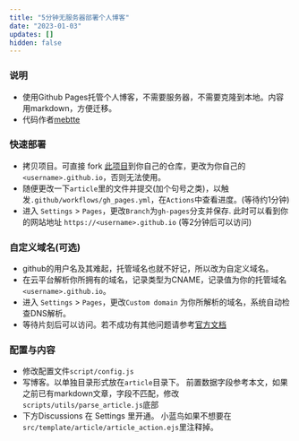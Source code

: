 ```yaml
---
title: "5分钟无服务器部署个人博客"
date: "2023-01-03"
updates: []
hidden: false
---
```


### 说明
- 使用Github Pages托管个人博客，不需要服务器，不需要克隆到本地。内容用markdown，方便迁移。
- 代码作者[mebtte](https://github.com/mebtte/animal-photosynthesis)


### 快速部署
- 拷贝项目。可直接 fork [此项目](https://github.com/tomatocuke/tomatocuke.github.io)到你自己的仓库，更改为你自己的`<username>.github.io`，否则无法使用。
- 随便更改一下`article`里的文件并提交(加个句号之类)，以触发`.github/workflows/gh_pages.yml`，在`Actions`中查看进度。(等待约1分钟)
- 进入 `Settings` > `Pages`，更改`Branch`为`gh-pages`分支并保存. 此时可以看到你的网站地址 `https://<username>.github.io` (等2分钟后可以访问)

### 自定义域名(可选)
- github的用户名及其难起，托管域名也就不好记，所以改为自定义域名。
- 在云平台解析你所拥有的域名，记录类型为CNAME，记录值为你的托管域名`<username>.github.io`。
- 进入 `Settings` > `Pages`，更改`Custom domain` 为你所解析的域名，系统自动检查DNS解析。
- 等待片刻后可以访问。若不成功有其他问题请参考[官方文档](https://docs.github.com/en/pages/configuring-a-custom-domain-for-your-github-pages-site)

### 配置与内容
- 修改配置文件`script/config.js`
- 写博客。以单独目录形式放在`article`目录下。 前置数据字段参考本文，如果之前已有markdown文章，字段不匹配，修改`scripts/utils/parse_article.js`底部
- 下方Discussions 在 Settings 里开通。 小蓝鸟如果不想要在`src/template/article/article_action.ejs`里注释掉。


